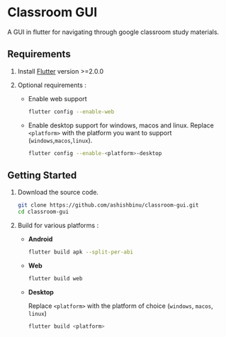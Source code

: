 # Classroom GUI

A GUI in flutter for navigating through google classroom study materials.

## Requirements

1. Install [Flutter](https://flutter.dev/docs/get-started/install) version >=2.0.0

2. Optional requirements :

   - Enable web support

     ```bash
     flutter config --enable-web
     ```

   - Enable desktop support for windows, macos and linux. Replace `<platform>` with the platform you want to support (`windows`,`macos`,`linux`).

     ```bash
     flutter config --enable-<platform>-desktop
     ```

## Getting Started

1. Download the source code.

   ```bash
   git clone https://github.com/ashishbinu/classroom-gui.git
   cd classroom-gui
   ```

2. Build for various platforms :

   - **Android**

     ```bash
     flutter build apk --split-per-abi
     ```

   - **Web**

     ```bash
     flutter build web
     ```

   - **Desktop**

     Replace `<platform>` with the platform of choice (`windows`, `macos`, `linux`)

     ```bash
     flutter build <platform>
     ```
